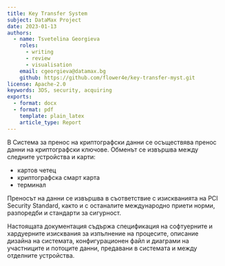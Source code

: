 ```yaml
---
title: Key Transfer System
subject: DataMax Project
date: 2023-01-13 
authors:
  - name: Tsvetelina Georgieva
    roles:
      - writing
      - review
      - visualisation
    email: cgeorgieva@datamax.bg
    github: https://github.com/flower4e/key-transfer-myst.git
license: Apache-2.0
keywords: 3DS, security, acquiring
exports:
  - format: docx
  - format: pdf
    template: plain_latex
    article_type: Report
---
```


В Система за пренос на криптографски данни се осъществява пренос данни на криптографски ключове. Обменът се извършва между следните устройства и карти: 

- картов четец 
- криптографска смарт карта 
- терминал

Преносът на данни се извършва в съответствие с изискванията на PCI Security Standard, както и с останалите международно приети норми, разпоредби и стандарти за сигурност.

Настоящата документация съдържа спецификация на софтуерните и хардуерните изисквания за изпълнение на процесите, описание дизайна на системата, конфигурационен файл и диаграми на участниците и потоците данни, предавани в системата и между отделните устройства.
